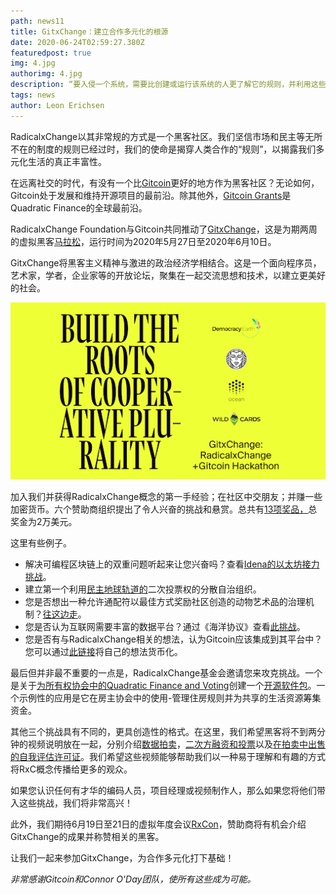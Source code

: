 ```yaml
---
path: news11
title: GitxChange：建立合作多元化的根源
date: 2020-06-24T02:59:27.380Z
featuredpost: true
img: 4.jpg
authorimg: 4.jpg
description: “要入侵一个系统，需要比创建或运行该系统的人更了解它的规则，并利用这些人打算该系统工作的方式与它实际工作的方式之间的所有脆弱距离，或者工作。在利用这些无意的用途时，黑客并没有像破坏规则那样违反规则。”  爱德华·斯诺登，2019年，“永久记录”
tags: news
author: Leon Erichsen
---
```

RadicalxChange以其非常规的方式是一个黑客社区。我们坚信市场和民主等无所不在的制度的规则已经过时，我们的使命是揭穿人类合作的“规则”，以揭露我们多元化生活的真正丰富性。

在远离社交的时代，有没有一个比[Gitcoin](https://gitcoin.co/)更好的地方作为黑客社区？无论如何，Gitcoin处于发展和维持开源项目的最前沿。除其他外，[Gitcoin Grants](https://gitcoin.co/grants/)是Quadratic Finance的全球最前沿。

RadicalxChange Foundation与Gitcoin共同推动了[GitxChange](https://gitcoin.co/hackathon/GitxChange/onboard)，这是为期两周的虚拟黑客[马拉松](https://gitcoin.co/hackathon/GitxChange/onboard)，运行时间为2020年5月27日至2020年6月10日。

GitxChange将黑客主义精神与激进的政治经济学相结合。这是一个面向程序员，艺术家，学者，企业家等的开放论坛，聚集在一起交流思想和技术，以建立更美好的社会。

![gitxchange-image](gitxchange-image.png)

加入我们并获得RadicalxChange概念的第一手经验；在社区中交朋友；并赚一些加密货币。六个赞助商组织提出了令人兴奋的挑战和悬赏。总共有[13项奖品，](https://gitcoin.co/hackathon/GitxChange/?tab=hackathon:13)总奖金为2万美元。

这里有些例子。

* 解决可编程区块链上的双重问题听起来让您兴奋吗？查看[Idena的以太坊接力挑战](https://gitcoin.co/issue/idena-network/idena-go/426/4357)。
* 建立第一个利用[民主地球轨道的](https://gitcoin.co/issue/DemocracyEarth/DemocracyDAO/1/4386)二次投票权的分散自治组织。
* 您是否想出一种允许通配符以最佳方式奖励社区创造的动物艺术品的治理机制？[往这边走](https://gitcoin.co/issue/wildcards-world/ui/93/4375)。
* 您是否认为互联网需要丰富的数据平台？通过《海洋协议》查看[此挑战](https://gitcoin.co/issue/oceanprotocol/ocean-bounties/24/4379)。
* 您是否有与RadicalxChange相关的想法，认为Gitcoin应该集成到其平台中？您可以通过[此链接](https://gitcoin.co/issue/gitcoinco/web/6726/4389)将自己的想法货币化。

最后但并非最不重要的一点是，RadicalxChange基金会邀请您来攻克挑战。一个是关于[为所有权协会中的Quadratic Finance and Voting](https://gitcoin.co/issue/RadicalxChange/GitxChange/1/4381)创建一个[开源软件包](https://gitcoin.co/issue/RadicalxChange/GitxChange/1/4381)。一个示例性的应用是它在房主协会中的使用-管理住房规则并为共享的生活资源筹集资金。

其他三个挑战具有不同的，更具创造性的格式。在这里，我们希望黑客将不到两分钟的视频说明放在一起，分别介绍[数据](https://gitcoin.co/issue/RadicalxChange/GitxChange/4/4384)[拍卖](https://gitcoin.co/issue/RadicalxChange/GitxChange/3/4383)，[二次方融资和投票](https://gitcoin.co/issue/RadicalxChange/GitxChange/2/4382)以及[在拍卖中出售的自我评估许可证](https://gitcoin.co/issue/RadicalxChange/GitxChange/3/4383)。我们希望这些视频能够帮助我们以一种易于理解和有趣的方式将RxC概念传播给更多的观众。

如果您认识任何有才华的编码人员，项目经理或视频制作人，那么如果您将他们带入这些挑战，我们将非常高兴！

此外，我们期待6月19日至21日的虚拟年度会议[RxCon](https://www.radicalxchange.org/2020-conference/)，赞助商将有机会介绍GitxChange的成果并称赞相关的黑客。

让我们一起来参加GitxChange，为合作多元化打下基础！

*非常感谢Gitcoin和Connor O'Day团队，使所有这些成为可能。*